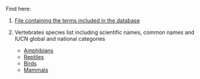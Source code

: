 Find here:

1. [File containing the terms included in the database](/Useful%20files/biodiversidata_terms_DwC.csv)

2. Vertebrates species list including scientific names, common names and IUCN global and national categories
    + [Amphibians](/Useful%20files/lista_especies_anfibios.csv)
    + [Reptiles](/Useful%20files/lista_especies_reptiles.csv)
    + [Birds](/Useful%20files/lista_especies_aves.csv)
    + [Mammals](/Useful%20files/lista_especies_mamiferos.csv)
    
